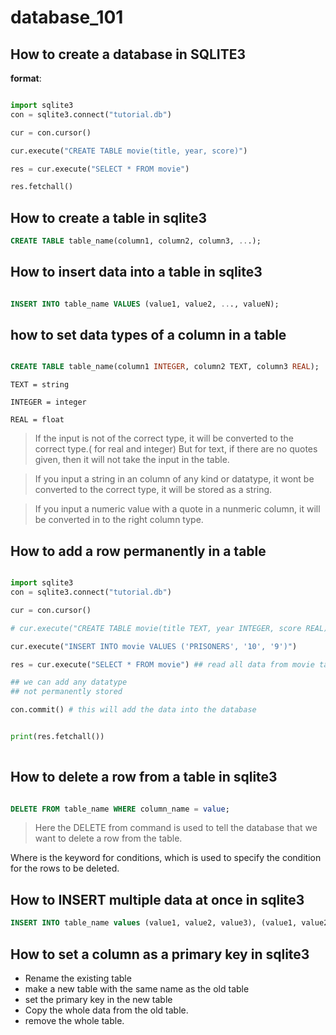 # database_101


## How to create a database in SQLITE3

**format**:
```python

import sqlite3
con = sqlite3.connect("tutorial.db")

cur = con.cursor()

cur.execute("CREATE TABLE movie(title, year, score)") 

res = cur.execute("SELECT * FROM movie")

res.fetchall()

```

## How to create a table in sqlite3

```SQL
CREATE TABLE table_name(column1, column2, column3, ...);
```

## How to insert data into a table in sqlite3

```SQL

INSERT INTO table_name VALUES (value1, value2, ..., valueN);

```


## how to set data types of a column in a table

```SQL

CREATE TABLE table_name(column1 INTEGER, column2 TEXT, column3 REAL);

```

`TEXT = string`

`INTEGER = integer`

`REAL = float`

> If the input is not of the correct type, it will be converted to the correct type.( for real and integer)
> But for text, if there are no quotes given, then it will not take the input in the table.

> If you input a string in an column of any kind or datatype, it wont be converted to the correct type, it will be stored as a string.

> If you input a numeric value with a quote in a nunmeric column, it will be converted in to the right column type.

## How to add a row permanently in a table

```python

import sqlite3
con = sqlite3.connect("tutorial.db")

cur = con.cursor()

# cur.execute("CREATE TABLE movie(title TEXT, year INTEGER, score REAL)") 

cur.execute("INSERT INTO movie VALUES ('PRISONERS', '10', '9')")

res = cur.execute("SELECT * FROM movie") ## read all data from movie table

## we can add any datatype 
## not permanently stored

con.commit() # this will add the data into the database


print(res.fetchall())
    
```

## How to delete a row from a table in sqlite3

```SQL

DELETE FROM table_name WHERE column_name = value;

```

> Here the DELETE from command is used to tell the database that we want to delete a row from the table.


Where is the keyword for conditions, which is used to specify the condition for the rows to be deleted.

## How to INSERT multiple data at once in sqlite3

```SQL
INSERT INTO table_name values (value1, value2, value3), (value1, value2, value3), (value1, value2, value3), ...;
```

## How to set a column as a primary key in sqlite3

- Rename the existing table
- make a new table with the same name as the old table
- set the primary key in the new table
- Copy the whole data from the old table.
- remove the whole table.
